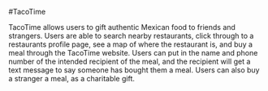 #TacoTime

TacoTime allows users to gift authentic Mexican food to friends and strangers. Users are able to search nearby restaurants, click through to a restaurants profile page, see a map of where the restaurant is, and buy a meal through the TacoTime website. Users can put in the name and phone number of the intended recipient of the meal, and the recipient will get a text message to say someone has bought them a meal. Users can also buy a stranger a meal, as a charitable gift.
